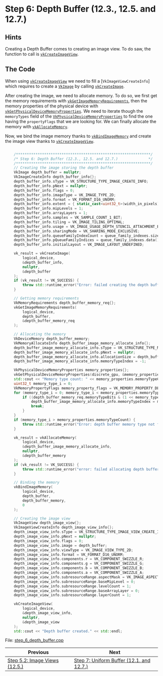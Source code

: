 # **Step 6: Depth Buffer (12.3., 12.5. and 12.7.)**
## **Hints**
Creating a Depth Buffer comes to creating an image view. To do saw, the function to call is [`vkCreateImageView`](https://registry.khronos.org/vulkan/specs/1.3-extensions/html/chap12.html#vkCreateImageView).

## **The Code**
When using [`vkCreateImageView`](https://registry.khronos.org/vulkan/specs/1.3-extensions/html/chap12.html#vkCreateImageView) we need to fill a [`VkImageViewCreateInfo`] which requires to create a [`VkImage`](https://registry.khronos.org/vulkan/specs/1.3-extensions/html/chap12.html#resources-images) by calling [`vkCreateImage`](https://registry.khronos.org/vulkan/specs/1.3-extensions/html/chap12.html#vkCreateImage).

After creating the image, we need to allocate memory. To do so, we first get the memory requirements with [`vkGetImageMemoryRequirements`](https://registry.khronos.org/vulkan/specs/1.3-extensions/html/chap12.html#vkGetImageMemoryRequirements), then the memory properties of the physical device with [`vkGetPhysicalDeviceMemoryProperties`](https://registry.khronos.org/vulkan/specs/1.3-extensions/html/chap11.html#vkGetPhysicalDeviceMemoryProperties). We need to iterate though the `memoryTypes` field of the [`VkPhysicalDeviceMemoryProperties`](https://registry.khronos.org/vulkan/specs/1.3-extensions/html/chap11.html#VkPhysicalDeviceMemoryProperties) to find the one having the `propertyFlags` that we are looking for. We can finally allocate the memory with [`vkAllocateMemory`](https://registry.khronos.org/vulkan/specs/1.3-extensions/html/chap11.html#vkAllocateMemory).

Now, we bind the image memory thanks to [`vkBindImageMemory`](https://registry.khronos.org/vulkan/specs/1.3-extensions/html/chap12.html#vkBindImageMemory) and create the image view thanks to [`vkCreateImageView`](https://registry.khronos.org/vulkan/specs/1.3-extensions/html/chap12.html#vkCreateImageView).

```C++

    /**************************************************************/
	/* Step 6: Depth Buffer (12.3., 12.5. and 12.7.)              */
	/**************************************************************/
	// Creating the image storing the depth buffer
	VkImage depth_buffer = nullptr;
	VkImageCreateInfo depth_buffer_info{};
	depth_buffer_info.sType = VK_STRUCTURE_TYPE_IMAGE_CREATE_INFO;
	depth_buffer_info.pNext = nullptr;
	depth_buffer_info.flags = 0;
	depth_buffer_info.imageType = VK_IMAGE_TYPE_2D;
	depth_buffer_info.format = VK_FORMAT_D16_UNORM;
	depth_buffer_info.extent = { static_cast<uint32_t>(width_in_pixels), static_cast<uint32_t>(height_in_pixels), 1 };
	depth_buffer_info.mipLevels = 1;
	depth_buffer_info.arrayLayers = 1;
	depth_buffer_info.samples = VK_SAMPLE_COUNT_1_BIT;
	depth_buffer_info.tiling = VK_IMAGE_TILING_OPTIMAL;
	depth_buffer_info.usage = VK_IMAGE_USAGE_DEPTH_STENCIL_ATTACHMENT_BIT;
	depth_buffer_info.sharingMode = VK_SHARING_MODE_EXCLUSIVE;
	depth_buffer_info.queueFamilyIndexCount = queue_family_indexes.size();
	depth_buffer_info.pQueueFamilyIndices = queue_family_indexes.data();
	depth_buffer_info.initialLayout = VK_IMAGE_LAYOUT_UNDEFINED;

	vk_result = vkCreateImage(
		logical_device,
		&depth_buffer_info,
		nullptr,
		&depth_buffer
	);
	if (vk_result != VK_SUCCESS) {
		throw std::runtime_error("Error: failed creating the depth buffer!");
	}

	// Getting memory requirements
	VkMemoryRequirements depth_buffer_memory_req{};
	vkGetImageMemoryRequirements(
		logical_device,
		depth_buffer,
		&depth_buffer_memory_req
	);

	// Allocating the memory
	VkDeviceMemory depth_buffer_memory;
	VkMemoryAllocateInfo depth_buffer_image_memory_allocate_info{};
	depth_buffer_image_memory_allocate_info.sType = VK_STRUCTURE_TYPE_MEMORY_ALLOCATE_INFO;
	depth_buffer_image_memory_allocate_info.pNext = nullptr;
	depth_buffer_image_memory_allocate_info.allocationSize = depth_buffer_memory_req.size;
	depth_buffer_image_memory_allocate_info.memoryTypeIndex = -1;

	VkPhysicalDeviceMemoryProperties memory_properties{};
	vkGetPhysicalDeviceMemoryProperties(discrete_gpu, &memory_properties);
	std::cout << "Memory type count: " << memory_properties.memoryTypeCount << std::endl;
	uint32_t memory_type_i = 0;
	VkMemoryPropertyFlags memory_property_flags = VK_MEMORY_PROPERTY_DEVICE_LOCAL_BIT;
	for (memory_type_i = 0; memory_type_i < memory_properties.memoryTypeCount; memory_type_i++) {
		if ((depth_buffer_memory_req.memoryTypeBits & (1 << memory_type_i)) && (memory_properties.memoryTypes[memory_type_i].propertyFlags & memory_property_flags) == memory_property_flags) {
			depth_buffer_image_memory_allocate_info.memoryTypeIndex = memory_type_i;
			break;
		}
	}
	if (memory_type_i > memory_properties.memoryTypeCount) {
		throw std::runtime_error("Error: depth buffer memory type not found!");
	}

	vk_result = vkAllocateMemory(
		logical_device,
		&depth_buffer_image_memory_allocate_info,
		nullptr,
		&depth_buffer_memory
	);
	if (vk_result != VK_SUCCESS) {
		throw std::runtime_error("error: failed allocating depth buffer memory!");
	}

	// Binding the memory
	vkBindImageMemory(
		logical_device,
		depth_buffer,
		depth_buffer_memory,
		0
	);

	// Creating the image view
	VkImageView depth_image_view{};
	VkImageViewCreateInfo depth_image_view_info{};
	depth_image_view_info.sType = VK_STRUCTURE_TYPE_IMAGE_VIEW_CREATE_INFO;
	depth_image_view_info.pNext = nullptr;
	depth_image_view_info.flags = 0;
	depth_image_view_info.image = depth_buffer;
	depth_image_view_info.viewType = VK_IMAGE_VIEW_TYPE_2D;
	depth_image_view_info.format = VK_FORMAT_D16_UNORM;
	depth_image_view_info.components.r = VK_COMPONENT_SWIZZLE_R;
	depth_image_view_info.components.g = VK_COMPONENT_SWIZZLE_G;
	depth_image_view_info.components.b = VK_COMPONENT_SWIZZLE_B;
	depth_image_view_info.components.a = VK_COMPONENT_SWIZZLE_A;
	depth_image_view_info.subresourceRange.aspectMask = VK_IMAGE_ASPECT_DEPTH_BIT;
	depth_image_view_info.subresourceRange.baseMipLevel = 0;
	depth_image_view_info.subresourceRange.levelCount = 1;
	depth_image_view_info.subresourceRange.baseArrayLayer = 0;
	depth_image_view_info.subresourceRange.layerCount = 1;

	vkCreateImageView(
		logical_device,
		&depth_image_view_info,
		nullptr,
		&depth_image_view
	);
	std::cout << "Depth buffer created." << std::endl;
```

File: [step_6_depth_buffer.cpp](../Code/step_6_depth_buffer.cpp)

| Previous | Next |
|---|---|
| [Step 5.2: Image Views (12.5.)](image_views.md) | [Step 7: Uniform Buffer (12.1. and 12.7.)](uniform_buffer.md) |